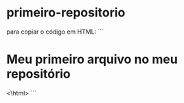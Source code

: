 # primeiro-repositorio

para copiar o código em HTML:
´´´
<html>
        <h1> Meu primeiro arquivo no meu repositório</h1>
<\html>
´´´
